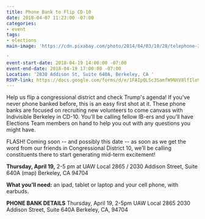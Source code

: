 ```yaml
---
title: Phone Bank to Flip CD-10
date: 2018-04-07 11:23:00 -07:00
categories:
- event
tags:
- elections
main-image: 'https://cdn.pixabay.com/photo/2014/04/03/10/28/telephone-310544_960_720.png

'
event-start-date: 2018-04-19 14:00:00 -07:00
event-end-date: 2018-04-19 17:00:00 -07:00
Location: '2030 Addison St, Suite 640A, Berkeley, CA '
RSVP-link: https://docs.google.com/forms/d/e/1FAIpQLSc3SamfW9NXV8lfIlo9JKAIpRaasqX-9bPUExm9Al-XzwZ96g/viewform
---
```


Help us flip a congressional district and check Trump's agenda!
If you’ve never phone banked before, this is an easy first shot at it. These phone banks are focused on recruiting new volunteers to come canvass with Indivisible Berkeley in CD-10. You’ll be calling fellow IB-ers and you’ll have Elections Team members on hand to help you out with any questions you might have.

FLASH!  Coming soon -- and possibly this date -- as soon as we get the word from our friends in Congressional District 10, we’ll be calling constituents there to start generating mid-term excitement!

**Thursday, April 19,** 2-5 pm at UAW Local 2865 / 2030 Addison Street, Suite 640A (map) Berkeley, CA 94704

**What you’ll need:** an ipad, tablet or laptop and your cell phone, with earbuds.

**PHONE BANK DETAILS**
Thursday, April 19, 2-5pm
UAW Local 2865
2030 Addison Street, Suite 640A
Berkeley, CA, 94704

